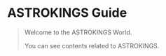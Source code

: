 # ASTROKINGS Guide

> Welcome to the ASTROKINGS World.
>
> You can see contents related to ASTROKINGS.
